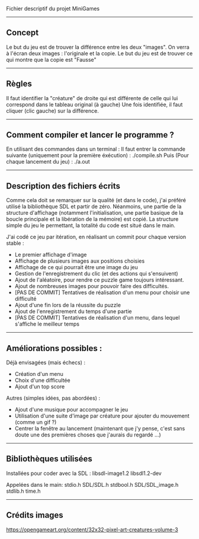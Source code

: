 Fichier descriptif du projet MiniGames


------------
Concept
------------
Le but du jeu est de trouver la différence entre les deux "images".
On verra à l'écran deux images : l'originale et la copie.
Le but du jeu est de trouver ce qui montre que la copie est "Fausse"

------------
Règles
------------
Il faut identifier la "créature" de droite qui est différente de celle qui lui correspond dans le tableau original (à gauche)
Une fois identifiée, il faut cliquer (clic gauche) sur la différence.

------------
Comment compiler et lancer le programme ?
------------
En utilisant des commandes dans un terminal :
Il faut entrer la commande suivante (uniquement pour la première éxécution) :
	./compile.sh
Puis (Pour chaque lancement du jeu) :
	./a.out

------------
Description des fichiers écrits
------------
Comme cela doit se remarquer sur la qualité (et dans le code), j'ai préféré utilisé la bibliothèque SDL et partir de zéro.
Néanmoins, une partie de la structure d'affichage (notamment l'initialisation, une partie basique de la boucle principale et la libération de la mémoire) est copié.
La structure simple du jeu le permettant, la totalité du code est situé dans le main.

J'ai codé ce jeu par itération, en réalisant un commit pour chaque version stable :
- Le premier affichage d'image
- Affichage de plusieurs images aux positions choisies
- Affichage de ce qui pourrait être une image du jeu
- Gestion de l'enregistrement du clic (et des actions qui s'ensuivent)
- Ajout de l'aléatoire, pour rendre ce puzzle game toujours intéressant.
- Ajout de nombreuses images pour pouvoir faire des difficultés.
- [PAS DE COMMIT] Tentatives de réalisation d'un menu pour choisir une difficulté
- Ajout d'une fin lors de la réussite du puzzle
- Ajout de l'enregistrement du temps d'une partie 
- [PAS DE COMMIT] Tentatives de réalisation d'un menu, dans lequel s'affiche le meilleur temps

------------
Améliorations possibles :
------------
Déjà envisagées (mais échecs) :
- Création d'un menu
- Choix d'une difficultée
- Ajout d'un top score

Autres (simples idées, pas abordées) :
- Ajout d'une musique pour accompagner le jeu
- Utilisation d'une suite d'image par créature pour ajouter du mouvement (comme un gif ?)
- Centrer la fenêtre au lancement (maintenant que j'y pense, c'est sans doute une des premières choses que j'aurais du regardé ...)

------------
Bibliothèques utilisées
------------
Installées pour coder avec la SDL :
libsdl-image1.2
libsdl1.2-dev

Appelées dans le main:
stdio.h
SDL/SDL.h
stdbool.h
SDL/SDL_image.h
stdlib.h
time.h

------------
Crédits images
------------
https://opengameart.org/content/32x32-pixel-art-creatures-volume-3
